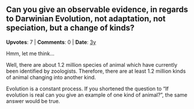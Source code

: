## Can you give an observable evidence, in regards to Darwinian Evolution, not adaptation, not speciation, but a change of kinds?
    
**Upvotes**: 7 | **Comments**: 0 | **Date**: [3y](https://www.quora.com/Can-you-give-an-observable-evidence-in-regards-to-Darwinian-Evolution-not-adaptation-not-speciation-but-a-change-of-kinds/answer/Gary-Meaney)

Hmm, let me think…

Well, there are about 1.2 million species of animal which have currently been identified by zoologists. Therefore, there are at least 1.2 million kinds of animal changing into another kind.

Evolution is a constant process. If you shortened the question to “If evolution is real can you give an example of one kind of animal?”, the same answer would be true.

